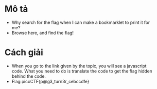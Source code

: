 # Mô tả
- Why search for the flag when I can make a bookmarklet to print it for me?
- Browse here, and find the flag!
# Cách giải
- When you go to the link given by the topic, you will see a javascript code. What you need to do is translate the code to get the flag hidden behind the code.
- Flag:picoCTF{p@g3_turn3r_cebccdfe}
